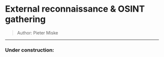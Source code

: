 # __External reconnaissance & OSINT gathering__
>Author: Pieter Miske
---
### __Under construction:__


